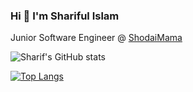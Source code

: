 ### Hi 👋 I'm Shariful Islam

Junior Software Engineer @ <a href= "https://shodaimama.com/">ShodaiMama</a>

![Sharif's GitHub stats](https://github-readme-stats.vercel.app/api?username=whoissharif&show_icons=true&theme=radical)

[![Top Langs](https://github-readme-stats.vercel.app/api/top-langs/?username=whoissharif&layout=compact)](https://github.com/anuraghazra/github-readme-stats)

<!--
**whoissharif/whoissharif** is a ✨ _special_ ✨ repository because its `README.md` (this file) appears on your GitHub profile.

Here are some ideas to get you started:

- 🔭 I’m currently working on ...
- 🌱 I’m currently learning ...
- 👯 I’m looking to collaborate on ...
- 🤔 I’m looking for help with ...
- 💬 Ask me about ...
- 📫 How to reach me: ...
- 😄 Pronouns: ...
- ⚡ Fun fact: ...
-->
